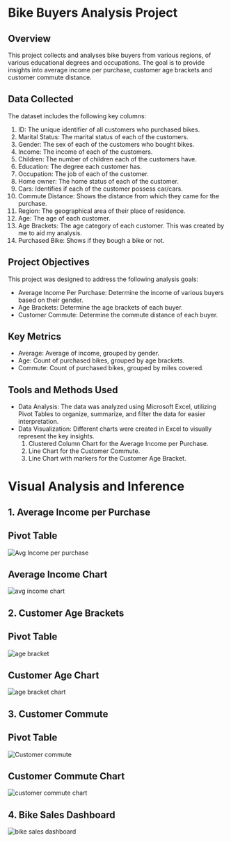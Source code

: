 # Bike Buyers Analysis Project


## Overview

This project collects and analyses bike buyers from various regions, of various educational degrees and occupations. The goal is to provide insights into average income per purchase, customer age brackets and customer commute distance. 

## Data Collected

The dataset includes the following key columns:
  1. ID: The unique identifier of all customers who purchased bikes.
  2. Marital Status: The marital status of each of the customers.
  3. Gender: The sex of each of the customers who bought bikes.
  4. Income: The income of each of the customers.
  5. Children: The number of children each of the customers have.
  6. Education: The degree each customer has.
  7. Occupation: The job of each of the customer.
  8. Home owner: The home status of each of the customer.
  9. Cars: Identifies if each of the customer possess car/cars.
  10. Commute Distance: Shows the distance from which they came for the purchase.
  11. Region: The geographical area of their place of residence.
  12. Age: The age of each customer.
  13. Age Brackets: The age category of each customer. This was created by me to aid my analysis.
  14. Purchased Bike: Shows if they bough a bike or not.

## Project Objectives
This project was designed to address the following analysis goals:

- Average Income Per Purchase: Determine the income of various buyers based on their gender.
- Age Brackets: Determine the age brackets of each buyer.
- Customer Commute: Determine the commute distance of each buyer.

## Key Metrics
- Average: Average of income, grouped by gender.
- Age: Count of purchased bikes, grouped by age brackets.
- Commute: Count of purchased bikes, grouped by miles covered.

## Tools and Methods Used
- Data Analysis: The data was analyzed using Microsoft Excel, utilizing Pivot Tables to organize, summarize, and filter the data for easier interpretation.
- Data Visualization: Different charts were created in Excel to visually represent the key insights.
  1. Clustered Column Chart for the Average Income per Purchase.
  2. Line Chart for the Customer Commute.
  3. Line Chart with markers for the Customer Age Bracket.

# Visual Analysis and Inference

## 1. Average Income per Purchase

## Pivot Table
![Avg Income per purchase](https://github.com/user-attachments/assets/0108c76f-e73b-4fdd-9a7e-1d522d8bf802)

## Average Income Chart
![avg income chart](https://github.com/user-attachments/assets/f8002bd9-fdd5-4612-8807-58d51bd640dc)

## 2. Customer Age Brackets

## Pivot Table
![age bracket](https://github.com/user-attachments/assets/7d189c8e-a97b-4474-9a82-ff60c82b4680)

## Customer Age Chart
![age bracket chart](https://github.com/user-attachments/assets/9381675a-c4c1-4086-a477-5da7eb53dfae)

## 3. Customer Commute

## Pivot Table
![Customer commute](https://github.com/user-attachments/assets/56256679-01ea-4c08-9cb9-009bc5b32381)

## Customer Commute Chart
![customer commute chart](https://github.com/user-attachments/assets/4efa3734-3b86-43fc-a197-7b84e1366b0e)

## 4. Bike Sales Dashboard
![bike sales dashboard](https://github.com/user-attachments/assets/b86f68fc-4fa9-4f82-9b55-6ae6bbb4bd25)





